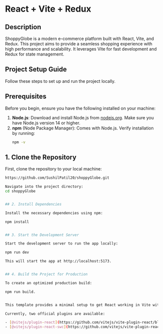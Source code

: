 # React + Vite + Redux

## Description

ShoppyGlobe is a modern e-commerce platform built with React, Vite, and Redux. This project aims to provide a seamless shopping experience with high performance and scalability. It leverages Vite for fast development and Redux for state management.

## Project Setup Guide

Follow these steps to set up and run the project locally.

## Prerequisites

Before you begin, ensure you have the following installed on your machine:

1. **Node.js**: Download and install Node.js from [nodejs.org](https://nodejs.org/). Make sure you have Node.js version 14 or higher.
2. **npm** (Node Package Manager): Comes with Node.js. Verify installation by running:
   ```bash
   npm -v
   ```

## 1. Clone the Repository

First, clone the repository to your local machine:

```bash
https://github.com/SushilPatil20/shoppyGlobe.git

Navigate into the project directory:
cd shoppyGlobe


## 2. Install Dependencies

Install the necessary dependencies using npm:

npm install


## 3. Start the Development Server

Start the development server to run the app locally:

npm run dev

This will start the app at http://localhost:5173.


## 4. Build the Project for Production

To create an optimized production build:

npm run build.


This template provides a minimal setup to get React working in Vite with HMR and some ESLint rules.

Currently, two official plugins are available:

- [@vitejs/plugin-react](https://github.com/vitejs/vite-plugin-react/blob/main/packages/plugin-react/README.md) uses [Babel](https://babeljs.io/) for Fast Refresh
- [@vitejs/plugin-react-swc](https://github.com/vitejs/vite-plugin-react-swc) uses [SWC](https://swc.rs/) for Fast Refresh
```
